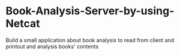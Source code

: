 # Book-Analysis-Server-by-using-Netcat
Build a small application about book analysis to read from client and printout and analysis books' contents
